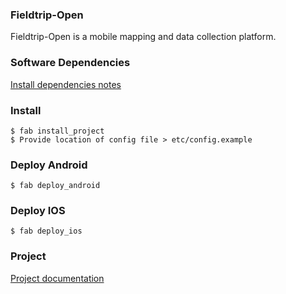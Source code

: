 ### Fieldtrip-Open

Fieldtrip-Open is a mobile mapping and data collection platform.

### Software Dependencies

[Install dependencies notes](INSTALL_DEPS.md)

### Install

```
$ fab install_project
$ Provide location of config file > etc/config.example
```

### Deploy Android

```
$ fab deploy_android
```

### Deploy IOS

```
$ fab deploy_ios
```

### Project

[Project documentation](PROJECTS.md)
